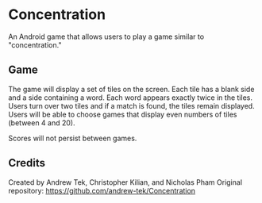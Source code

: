 # Concentration

An Android game that allows users to play a game similar to "concentration."

## Game

The game will display a set of tiles on the screen. Each tile has a blank side and a side containing a word. Each word appears exactly twice in the tiles. Users turn over two tiles and if a match is found, the tiles remain displayed. Users will be able to choose games that display even numbers of tiles (between 4 and 20).

Scores will not persist between games.

## Credits

Created by Andrew Tek, Christopher Kilian, and Nicholas Pham
Original repository: https://github.com/andrew-tek/Concentration
